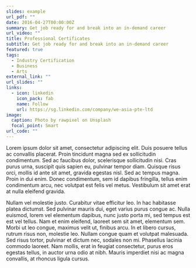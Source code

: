 ```yaml
---
slides: example
url_pdf: ""
date: 2016-04-27T00:00:00Z
summary: G﻿et job ready for and break into an in-demand career
url_video: ""
title: Professional Certificates
subtitle: G﻿et job ready for and break into an in-demand career
featured: true
tags:
  - Industry Certification
  - Business
  - Arts
external_link: ""
url_slides: ""
links:
  - icon: linkedin
    icon_pack: fab
    name: Follow
    url: https://sg.linkedin.com/company/we-asia-pte-ltd
image:
  caption: Photo by rawpixel on Unsplash
  focal_point: Smart
url_code: ""
---
```

Lorem ipsum dolor sit amet, consectetur adipiscing elit. Duis posuere tellus ac convallis placerat. Proin tincidunt magna sed ex sollicitudin condimentum. Sed ac faucibus dolor, scelerisque sollicitudin nisi. Cras purus urna, suscipit quis sapien eu, pulvinar tempor diam. Quisque risus orci, mollis id ante sit amet, gravida egestas nisl. Sed ac tempus magna. Proin in dui enim. Donec condimentum, sem id dapibus fringilla, tellus enim condimentum arcu, nec volutpat est felis vel metus. Vestibulum sit amet erat at nulla eleifend gravida.

Nullam vel molestie justo. Curabitur vitae efficitur leo. In hac habitasse platea dictumst. Sed pulvinar mauris dui, eget varius purus congue ac. Nulla euismod, lorem vel elementum dapibus, nunc justo porta mi, sed tempus est est vel tellus. Nam et enim eleifend, laoreet sem sit amet, elementum sem. Morbi ut leo congue, maximus velit ut, finibus arcu. In et libero cursus, rutrum risus non, molestie leo. Nullam congue quam et volutpat malesuada. Sed risus tortor, pulvinar et dictum nec, sodales non mi. Phasellus lacinia commodo laoreet. Nam mollis, erat in feugiat consectetur, purus eros egestas tellus, in auctor urna odio at nibh. Mauris imperdiet nisi ac magna convallis, at rhoncus ligula cursus.